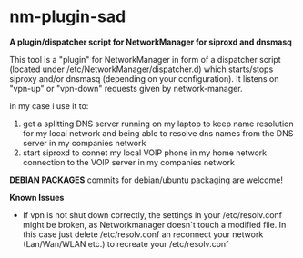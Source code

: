 nm-plugin-sad
=============

**A plugin/dispatcher script for NetworkManager for siproxd and dnsmasq**

This tool is a "plugin" for NetworkManager in form of a dispatcher script 
(located under /etc/NetworkManager/dispatcher.d) which starts/stops siproxy 
and/or dnsmasq (depending on your configuration). It listens on "vpn-up" or 
"vpn-down" requests given by network-manager.

in my case i use it to:

1. get a splitting DNS server running on my laptop to keep name resolution for 
   my local network and being able to resolve dns names from the DNS server in
   my companies network
2. start siproxd to connet my local VOIP phone in my home network connection to
   the VOIP server in my companies network


**DEBIAN PACKAGES**
commits for debian/ubuntu packaging are welcome!

**Known Issues**

* If vpn is not shut down correctly, the settings in your /etc/resolv.conf might
  be broken, as Networkmanager doesn`t touch a modified file. In this case just 
  delete /etc/resolv.conf an reconnect your network (Lan/Wan/WLAN etc.) to 
  recreate your /etc/resolv.conf
